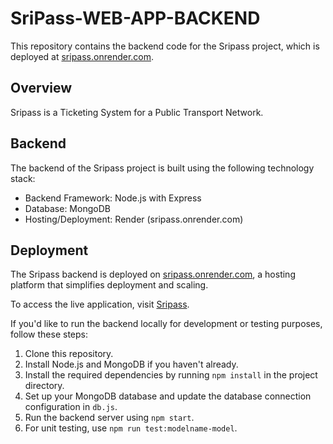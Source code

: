 # SriPass-WEB-APP-BACKEND

This repository contains the backend code for the Sripass project, which is deployed at [sripass.onrender.com](https://sripass.onrender.com/).

## Overview

Sripass is a Ticketing System for a Public Transport Network.

## Backend

The backend of the Sripass project is built using the following technology stack:

- Backend Framework: Node.js with Express
- Database: MongoDB
- Hosting/Deployment: Render (sripass.onrender.com)

## Deployment

The Sripass backend is deployed on [sripass.onrender.com](https://sripass.onrender.com/), a hosting platform that simplifies deployment and scaling.

To access the live application, visit [Sripass](https://sripass.onrender.com/).

If you'd like to run the backend locally for development or testing purposes, follow these steps:

1. Clone this repository.
2. Install Node.js and MongoDB if you haven't already.
3. Install the required dependencies by running `npm install` in the project directory.
4. Set up your MongoDB database and update the database connection configuration in `db.js`.
5. Run the backend server using `npm start`.
6. For unit testing, use `npm run test:modelname-model`.
